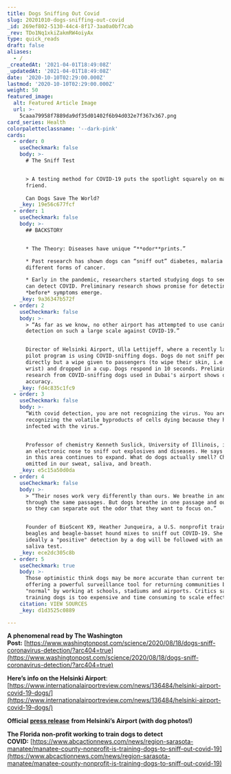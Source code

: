 ```yaml
---
title: Dogs Sniffing Out Covid
slug: 20201010-dogs-sniffing-out-covid
_id: 269ef802-5130-44c4-8f17-3aa0a0bf7cab
_rev: TDo1Nq1xkiZakmRW4oiyAx
type: quick_reads
draft: false
aliases:
  - /
_createdAt: '2021-04-01T18:49:08Z'
_updatedAt: '2021-04-01T18:49:08Z'
date: '2020-10-10T02:29:00.000Z'
lastmod: '2020-10-10T02:29:00.000Z'
weight: 50
featured_image:
  alt: Featured Article Image
  url: >-
    5caaa79958f7889da9df35d01402f6b94d032e7f367x367.png
card_series: Health
colorpaletteclassname: '--dark-pink'
cards:
  - order: 0
    useCheckmark: false
    body: >-
      # The Sniff Test


      > A testing method for COVID-19 puts the spotlight squarely on man’s best
      friend.  
        
      Can Dogs Save The World?
    _key: 19e56c677fcf
  - order: 1
    useCheckmark: false
    body: >-
      ## BACKSTORY


      * The Theory: Diseases have unique “**odor**prints.”

      * Past research has shown dogs can “sniff out” diabetes, malaria and
      different forms of cancer.

      * Early in the pandemic, researchers started studying dogs to see if they
      can detect COVID. Preliminary research shows promise for detecting cases
      *before* symptoms emerge.
    _key: 9a36347b572f
  - order: 2
    useCheckmark: false
    body: >-
      > “As far as we know, no other airport has attempted to use canine scent
      detection on such a large scale against COVID-19.”


      Director of Helsinki Airport, Ulla Lettijeff, where a recently launched
      pilot program is using COVID-sniffing dogs. Dogs do not sniff people
      directly but a wipe given to passengers (to wipe their skin, i.e. neck or
      wrist) and dropped in a cup. Dogs respond in 10 seconds. Preliminary
      research from COVID-sniffing dogs used in Dubai's airport shows over 90%
      accuracy.
    _key: fd4c835c1fc9
  - order: 3
    useCheckmark: false
    body: >-
      “With covid detection, you are not recognizing the virus. You are
      recognizing the volatile byproducts of cells dying because they have been
      infected with the virus.”


      Professor of chemistry Kenneth Suslick, University of Illinois, invented
      an electronic nose to sniff out explosives and diseases. He says research
      in this area continues to expand. What do dogs actually smell? Chemicals
      omitted in our sweat, saliva, and breath.
    _key: e5c15a50d0da
  - order: 4
    useCheckmark: false
    body: >-
      > “Their noses work very differently than ours. We breathe in and out
      through the same passages. But dogs breathe in one passage and out another
      so they can separate out the odor that they want to focus on.”


      Founder of BioScent K9, Heather Junqueira, a U.S. nonprofit training
      beagles and beagle-basset hound mixes to sniff out COVID-19. She says
      ideally a "positive" detection by a dog will be followed with an instant
      saliva test.
    _key: ece2dc305c8b
  - order: 5
    useCheckmark: true
    body: >-
      Those optimistic think dogs may be more accurate than current testing,
      offering a powerful surveillance tool for returning communities back to
      "normal" by working at schools, stadiums and airports. Critics say
      training dogs is too expensive and time consuming to scale effectively.
    citation: VIEW SOURCES
    _key: d1d3525c0889

---
```

**A phenomenal read by The Washington Post:** [https://www.washingtonpost.com/science/2020/08/18/dogs-sniff-coronavirus-detection/?arc404=true](https://www.washingtonpost.com/science/2020/08/18/dogs-sniff-coronavirus-detection/?arc404=true)

**Here’s info on the Helsinki Airport**: [https://www.internationalairportreview.com/news/136484/helsinki-airport-covid-19-dogs/](https://www.internationalairportreview.com/news/136484/helsinki-airport-covid-19-dogs/)

**Official** [**press release**](https://www.finavia.fi/en/newsroom/2020/covid-19-dogs-arrive-airport-able-identify-virus-earlier-laboratory-tests) **from Helsinki’s Airport (with dog photos!)**

**The Florida non-profit working to train dogs to detect COVID:** [https://www.abcactionnews.com/news/region-sarasota-manatee/manatee-county-nonprofit-is-training-dogs-to-sniff-out-covid-19](https://www.abcactionnews.com/news/region-sarasota-manatee/manatee-county-nonprofit-is-training-dogs-to-sniff-out-covid-19)